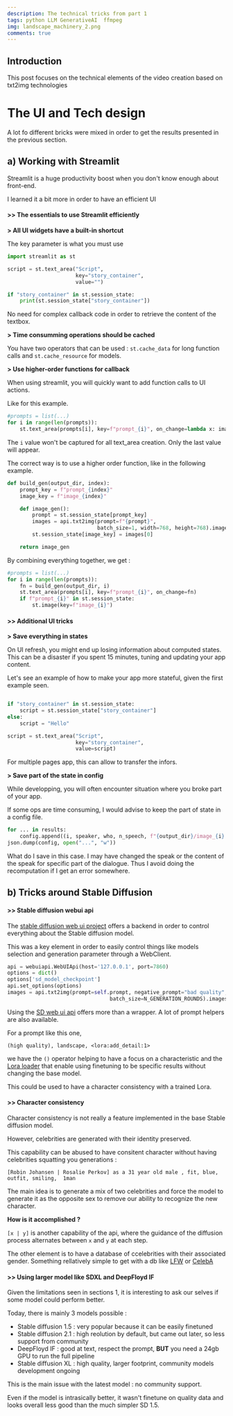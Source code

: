 ```yaml
---
description: The technical tricks from part 1
tags: python LLM GenerativeAI  ffmpeg
img: landscape_machinery_2.png
comments: true
---
```



## Introduction

This post focuses on the technical elements of the video creation based on txt2img technologies



# The UI and Tech design

A lot fo different bricks were mixed in order to get the results presented in the previous section.


## a) Working with Streamlit

Streamlit is a huge productivity boost when you don't know enough about front-end.

I learned it a bit more in order to have an efficient UI


#### >> The essentials to use Streamlit efficiently

**> All UI widgets have a built-in shortcut**

The key parameter is what you must use

```python
import streamlit as st  

script = st.text_area("Script",
                      key="story_container",
                      value="")

if "story_container" in st.session_state:
    print(st.session_state["story_container"])
```

No need for complex callback code in order to retrieve the content of the textbox.


**> Time consumming operations should be cached**

You have two operators that can be used : `st.cache_data` for long function calls and `st.cache_resource` for models.


**> Use higher-order functions for callback**

When using streamlit, you will quickly want to add function calls to UI actions.

Like for this example.


```python
#prompts = list(...)
for i in range(len(prompts)):
    st.text_area(prompts[i], key=f"prompt_{i}", on_change=lambda x: image_gen(i))
```

The `i` value won't be captured for all text_area creation. Only the last value will appear.

The correct way is to use a higher order function, like in the following example.


```python
def build_gen(output_dir, index):
    prompt_key = f"prompt_{index}"
    image_key = f"image_{index}"

    def image_gen():
        prompt = st.session_state[prompt_key]
        images = api.txt2img(prompt=f"{prompt}",
                             batch_size=1, width=768, height=768).images
        st.session_state[image_key] = images[0]

    return image_gen
```

By combining everything together, we get : 

```python
#prompts = list(...)
for i in range(len(prompts)):
    fn = build_gen(output_dir, i)
    st.text_area(prompts[i], key=f"prompt_{i}", on_change=fn)
    if f"prompt_{i}" in st.session_state:
        st.image(key=f"image_{i}")
```


#### >> Additional UI tricks


**> Save everything in states**

On UI refresh, you might end up losing information about computed states. This can be a disaster if you spent 15 minutes, tuning and updating your app content.

Let's see an example of how to make your app more stateful, given the first example seen.


```python

if "story_container" in st.session_state:
    script = st.session_state["story_container"]
else:
    script = "Hello"

script = st.text_area("Script",
                      key="story_container",
                      value=script)
```

For multiple pages app, this can allow to transfer the infors.


**> Save part of the state in config**

While developping, you will often encounter situation where you broke part of your app.

If some ops are time consuming, I would advise to keep the part of state in a config file.

```python
for ... in results:
    config.append((i, speaker, who, n_speech, f"{output_dir}/image_{i}.jpg", f"{output_dir}/audio_{i}.wav"))
json.dump(config, open("...", "w"))
```

What do I save in this case.
I may have changed the speak or the content of the speak for specific part of the dialogue. Thus I avoid doing the recomputation if I get an error somewhere.



## b) Tricks around Stable Diffusion


#### >> Stable diffusion webui api

The [stable diffusion web ui project](https://github.com/AUTOMATIC1111/stable-diffusion-webui) offers a backend in order to control everything about the Stable diffusion model.

This was a key element in order to easily control things like models selection and generation parameter through a WebClient.

```python
api = webuiapi.WebUIApi(host='127.0.0.1', port=7860)
options = dict()
options['sd_model_checkpoint'] 
api.set_options(options)
images = api.txt2img(prompt=self.prompt, negative_prompt="bad quality",
                                 batch_size=N_GENERATION_ROUNDS).images
```

Using the [SD web ui api](https://github.com/AUTOMATIC1111/stable-diffusion-webui) offers more than a wrapper. A lot of prompt helpers are also available.

For a prompt like this one,
```
(high quality), landscape, <lora:add_detail:1>
```
we have the `()` operator helping to have a focus on a characteristic and the [Lora loader](https://github.com/microsoft/LoRA) that enable using finetuning to be specific results without changing the base model.

This could be used to have a character consistency with a trained Lora.



#### >> Character consistency

Character consistency is not really a feature implemented in the base Stable diffusion model.

However, celebrities are generated with their identity preserved.

This capability can be abused to have consitent character without having celebrities squatting you generations : 

```
[Robin Johansen | Rosalie Perkov] as a 31 year old male , fit, blue, outfit, smiling,  1man
```

The main idea is to generate a mix of two celebrities and force the model to generate it as the opposite sex to remove our ability to recognize the new character.

**How is it accomplished ?**

`[x | y]` is another capability of the api, where the guidance of the diffusion process alternates between `x` and `y` at each step.

The other element is to have a database of ccelebrities with their associated gender. 
Something rellatively simple to get with a db like [LFW](http://vis-www.cs.umass.edu/lfw/) or [CelebA](http://mmlab.ie.cuhk.edu.hk/projects/CelebA.html)


####  >> Using larger model like SDXL and DeepFloyd IF

Given the limitations seen in sections 1, it is interesting to ask our selves if some model could perform better.

Today, there is mainly 3 models possible : 

- Stable diffusion 1.5 : very popular because it can be easily finetuned
- Stable diffusion 2.1 : high reolution by default, but came out later, so less support from community
- DeepFloyd IF : good at text, respect the prompt, **BUT** you need a 24gb GPU to run the full pipeline
- Stable diffusion XL : high quality, larger footprint, community models development ongoing

This is the main issue with the latest model : no community support.

Even if the model is intrasically better, it wasn't finetune on quality data and looks overall less good than the much simpler SD 1.5.


